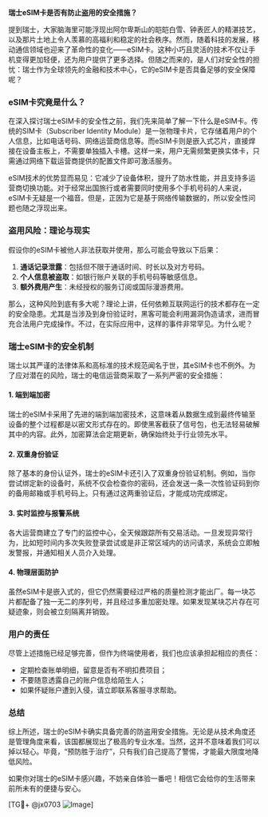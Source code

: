 **瑞士eSIM卡是否有防止盗用的安全措施？**

提到瑞士，大家脑海里可能浮现出阿尔卑斯山的皑皑白雪、钟表匠人的精湛技艺，以及那片土地上令人羡慕的高福利和稳定的社会秩序。然而，随着科技的发展，移动通信领域也迎来了革命性的变化——eSIM卡。这种小巧且灵活的技术不仅让手机变得更加轻便，还为用户提供了更多选择。但随之而来的，是人们对安全性的担忧：瑞士作为全球领先的金融和技术中心，它的eSIM卡是否具备足够的安全保障呢？

### eSIM卡究竟是什么？
在深入探讨瑞士eSIM卡的安全性之前，我们先来简单了解一下什么是eSIM卡。传统的SIM卡（Subscriber Identity Module）是一张物理卡片，它存储着用户的个人信息，比如电话号码、网络运营商信息等。而eSIM卡则是嵌入式芯片，直接焊接在设备主板上，不需要单独插入卡槽。这样一来，用户无需频繁更换实体卡，只需通过网络下载运营商提供的配置文件即可激活服务。

eSIM技术的优势显而易见：它减少了设备体积，提升了防水性能，并且支持多运营商切换功能。对于经常出国旅行或者需要同时使用多个手机号码的人来说，eSIM卡无疑是一个福音。但是，正因为它是基于网络传输数据的，所以安全性问题也随之浮现出来。

### 盗用风险：理论与现实
假设你的eSIM卡被他人非法获取并使用，那么可能会导致以下后果：
1. **通话记录泄露**：包括但不限于通话时间、时长以及对方号码。
2. **个人信息被盗取**：如银行账户关联的手机号码等敏感信息。
3. **额外费用产生**：未经授权的服务订阅或国际漫游费用。

那么，这种风险到底有多大呢？理论上讲，任何依赖互联网运行的技术都存在一定的安全隐患。尤其是当涉及到身份验证时，黑客可能会利用漏洞伪造请求，进而冒充合法用户完成操作。不过，在实际应用中，这样的事件非常罕见。为什么呢？

### 瑞士eSIM卡的安全机制
瑞士以其严谨的法律体系和高标准的技术规范闻名于世，其eSIM卡也不例外。为了应对潜在的风险，瑞士的电信运营商采取了一系列严密的安全措施：

#### 1. **端到端加密**
瑞士的eSIM卡采用了先进的端到端加密技术，这意味着从数据生成到最终传输至设备的整个过程都是以密文形式存在的。即使黑客截获了信号包，也无法轻易破解其中的内容。此外，加密算法会定期更新，确保始终处于行业领先水平。

#### 2. **双重身份验证**
除了基本的身份认证外，瑞士的eSIM卡还引入了双重身份验证机制。例如，当你尝试绑定新的设备时，系统不仅会检查你的密码，还会发送一条一次性验证码到你的备用邮箱或手机号码上。只有通过这两重验证后，才能成功完成绑定。

#### 3. **实时监控与报警系统**
各大运营商建立了专门的监控中心，全天候跟踪所有交易活动。一旦发现异常行为，比如短时间内多次失败登录尝试或是非正常区域内的访问请求，系统会立即触发警报，并通知相关人员介入处理。

#### 4. **物理层面防护**
虽然eSIM卡是嵌入式的，但它仍然需要经过严格的质量检测才能出厂。每一块芯片都配备了独一无二的序列号，并且经过多重加密处理。如果发现某块芯片存在可疑迹象，则会被立刻隔离并销毁。

### 用户的责任
尽管上述措施已经足够完善，但作为终端使用者，我们也应该承担起相应的责任：
- 定期检查账单明细，留意是否有不明扣费项目；
- 不要随意透露自己的账户信息给陌生人；
- 如果怀疑账户遭到入侵，请立即联系客服寻求帮助。

### 总结
综上所述，瑞士的eSIM卡确实具备完善的防盗用安全措施。无论是从技术角度还是管理角度来看，该国都展现出了极高的专业水准。当然，这并不意味着我们可以掉以轻心。毕竟，“预防胜于治疗”，只有我们自己提高了警惕，才能最大限度地降低风险。

如果你对瑞士的eSIM卡感兴趣，不妨亲自体验一番吧！相信它会给你的生活带来前所未有的便捷与安心。

[TG💪+ @jx0703 ![Image](https://github.com/user-attachments/assets/dbca1d08-cadb-493c-b0ec-ad6f7a83f270)]